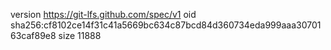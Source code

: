 version https://git-lfs.github.com/spec/v1
oid sha256:cf8102ce14f31c41a5669bc634c87bcd84d360734eda999aaa3070163caf89e8
size 11888
